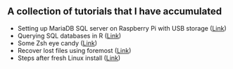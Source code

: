 ## A collection of tutorials that I have accumulated

- Setting up MariaDB SQL server on Raspberry Pi with USB storage ([Link](https://github.com/lundquist-ecology-lab/tutorials/blob/main/rpi_mariadb.md)) 
- Querying SQL databases in R ([Link](https://github.com/lundquist-ecology-lab/tutorials/blob/main/query_SQL_R.md)) 
- Some Zsh eye candy ([Link](https://github.com/lundquist-ecology-lab/tutorials/blob/main/zsh_prompt.md))
- Recover lost files using foremost ([Link](https://github.com/lundquist-ecology-lab/tutorials/blob/main/foremost.md))
- Steps after fresh Linux install ([Link](https://github.com/lundquist-ecology-lab/tutorials/blob/main/fresh_install_steps.md))
